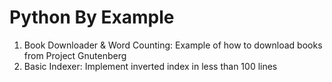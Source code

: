 # Python By Example

1. Book Downloader & Word Counting: Example of how to download books from Project Gnutenberg
2. Basic Indexer: Implement inverted index in less than 100 lines
